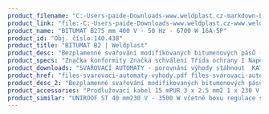 ```yaml
---
product_filename: "C:-Users-paide-Downloads-www.weldplast.cz-markdown-bitumat-b241.md"
product_link: "file:-C:-Users-paide-Downloads-www.weldplast.cz-www.weldplast.cz-bitumat-b241"
product_name: "BITUMAT B275 mm 400 V - 50 Hz - 6700 W 16A-5P"
product_id: "Obj. číslo:140.438"
product_title: "BITUMAT B2 | Weldplast"
product_desc: "Bezplamenné svařování modifikovaných bitumenových pásů (SBS PAP) svařovacím automatem Leister BITUMAT B2 je mnohem rychlejší a bezpečnější než svařování plamenem. Sváry jsou podstatně pevnější a svařování hospodárnější.Bezplamenné svařování modifikovaných bitumenových pásůRovnoměrné výsledky svařováníSnadné ovládání množství horkého vzduchuNa bezplamenné svařování stačí jen jedna osoba (u svařování plamenem je potřeba dvou – jeden na svařování a druhý na přítlak)"
product_specs: "Značka konformity Značka schválení Třída ochrany I NapětíV~400 PříkonW6700 Max. teplota°C20 - 650 Rychlostm-min08 - 12 Rozsah průtoku vzduchu%85 - 100 Rozměry (D x Š x V)mm690 x 490 x 330 Hmotnostkg40 (s kabelem) Druh certifikaceCCA Šířka trysekmm75 - 100"
product_downloads: "SVAŘOVACÍ AUTOMATY - porovnání výhody stáhnout  KATALOG PLOCHÉ STŘECHY stáhnout  BITUMAT B2 - produktový list stáhnout  BITUMAT B2 - manuál stáhnout"
product_href: "files-svarovaci-automaty-vyhody.pdf files-svarovaci-automaty-vyhody.pdf files-katalog-ploche-strechy-2018-05-el.pdf files-katalog-ploche-strechy-2018-05-el.pdf files-bitumat-b2-produktovy-list-leister.pdf files-bitumat-b2-produktovy-list-leister.pdf files-bitumat-b2-manual-cz.pdf files-bitumat-b2-manual-cz.pdf"
product_desc_2: "Bezplamenné svařování modifikovaných bitumenových pásů (SBS PAP) svařovacím automatem Leister BITUMAT B2 je mnohem rychlejší a bezpečnější než svařování plamenem. Sváry jsou podstatně pevnější a svařování hospodárnější.Bezplamenné svařování modifikovaných bitumenových pásůRovnoměrné výsledky svařováníSnadné ovládání množství horkého vzduchuNa bezplamenné svařování stačí jen jedna osoba (u svařování plamenem je potřeba dvou – jeden na svařování a druhý na přítlak)"
product_accessories: "Prodlužovací kabel 15 mPUR 3 x 2.5 mm2 1 x 230 V EUProdlužovací kabel 15 mPUR 5 x 2.5 mm2 1 x 400 VBox pro BITUMAT750 x 555 x 450 mm UNIROOF ST 40 mm230 V - 3500 W včetně boxu regulace s potenciometremUNIROOF AT 40 mm230V - 3500 W včetně boxuBITUMAT B2100 mm 230 V - 50 Hz - 6700 W 32A-5PVARIMAT V240 mm 230 V - 4600 W 16A-5P včetně boxuVARIMAT V240 mm 400 V - 5700 W 16A-5P včetně boxu"
product_similar: "UNIROOF ST 40 mm230 V - 3500 W včetně boxu regulace s potenciometremUNIROOF AT 40 mm230V - 3500 W včetně boxuBITUMAT B2100 mm 230 V - 50 Hz - 6700 W 32A-5PVARIMAT V240 mm 230 V - 4600 W 16A-5P včetně boxuVARIMAT V240 mm 400 V - 5700 W 16A-5P včetně boxu"
---
```

